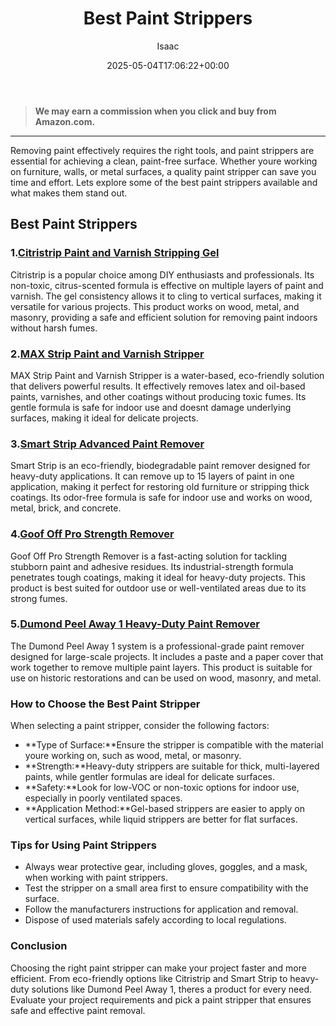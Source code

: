 ﻿---
author: Isaac
layout: post
title: Best Paint Strippers
date: '2025-05-04T17:06:22+00:00'
categories:
- Guide
tags: []
slug: /best-paint-strippers/
lastmod: 2025-05-07T12:21:24+03:00
---
> **We may earn a commission when you click and buy from Amazon.com.**
>

---
Removing paint effectively requires the right tools, and paint strippers are essential for achieving a clean, paint-free surface. Whether youre working on furniture, walls, or metal surfaces, a quality paint stripper can save you time and effort. Lets explore some of the best paint strippers available and what makes them stand out.
## Best Paint Strippers
### 1.[Citristrip Paint and Varnish Stripping Gel](https://www.amazon.com/dp/B000BQL0WA?tag=p-policy-20)
Citristrip is a popular choice among DIY enthusiasts and professionals. Its non-toxic, citrus-scented formula is effective on multiple layers of paint and varnish. The gel consistency allows it to cling to vertical surfaces, making it versatile for various projects.
This product works on wood, metal, and masonry, providing a safe and efficient solution for removing paint indoors without harsh fumes.
### 2.[MAX Strip Paint and Varnish Stripper](https://www.amazon.com/dp/B0000DIWIM?tag=p-policy-20)
MAX Strip Paint and Varnish Stripper is a water-based, eco-friendly solution that delivers powerful results. It effectively removes latex and oil-based paints, varnishes, and other coatings without producing toxic fumes.
Its gentle formula is safe for indoor use and doesnt damage underlying surfaces, making it ideal for delicate projects.
### 3.[Smart Strip Advanced Paint Remover](https://www.amazon.com/dp/B07B4ZNB5L?tag=p-policy-20)
Smart Strip is an eco-friendly, biodegradable paint remover designed for heavy-duty applications. It can remove up to 15 layers of paint in one application, making it perfect for restoring old furniture or stripping thick coatings.
Its odor-free formula is safe for indoor use and works on wood, metal, brick, and concrete.
### 4.[Goof Off Pro Strength Remover](https://www.amazon.com/dp/B08HRDCRB1?tag=p-policy-20)
Goof Off Pro Strength Remover is a fast-acting solution for tackling stubborn paint and adhesive residues. Its industrial-strength formula penetrates tough coatings, making it ideal for heavy-duty projects.
This product is best suited for outdoor use or well-ventilated areas due to its strong fumes.
### 5.[Dumond Peel Away 1 Heavy-Duty Paint Remover](https://www.amazon.com/dp/B005DKUQF0?tag=p-policy-20)
The Dumond Peel Away 1 system is a professional-grade paint remover designed for large-scale projects. It includes a paste and a paper cover that work together to remove multiple paint layers.
This product is suitable for use on historic restorations and can be used on wood, masonry, and metal.
### How to Choose the Best Paint Stripper
When selecting a paint stripper, consider the following factors:
- **Type of Surface:**Ensure the stripper is compatible with the material youre working on, such as wood, metal, or masonry.
- **Strength:**Heavy-duty strippers are suitable for thick, multi-layered paints, while gentler formulas are ideal for delicate surfaces.
- **Safety:**Look for low-VOC or non-toxic options for indoor use, especially in poorly ventilated spaces.
- **Application Method:**Gel-based strippers are easier to apply on vertical surfaces, while liquid strippers are better for flat surfaces.
### Tips for Using Paint Strippers
- Always wear protective gear, including gloves, goggles, and a mask, when working with paint strippers.
- Test the stripper on a small area first to ensure compatibility with the surface.
- Follow the manufacturers instructions for application and removal.
- Dispose of used materials safely according to local regulations.
### Conclusion
Choosing the right paint stripper can make your project faster and more efficient. From eco-friendly options like Citristrip and Smart Strip to heavy-duty solutions like Dumond Peel Away 1, theres a product for every need. Evaluate your project requirements and pick a paint stripper that ensures safe and effective paint removal.